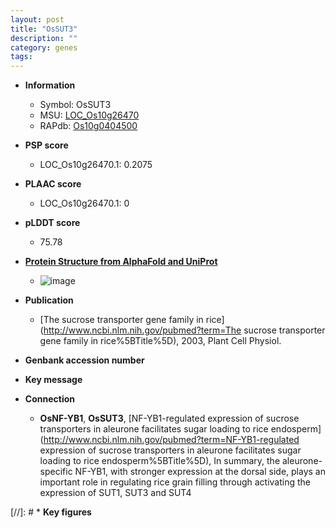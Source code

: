 ```yaml
---
layout: post
title: "OsSUT3"
description: ""
category: genes
tags: 
---
```


* **Information**  
    + Symbol: OsSUT3  
    + MSU: [LOC_Os10g26470](http://rice.plantbiology.msu.edu/cgi-bin/ORF_infopage.cgi?orf=LOC_Os10g26470)  
    + RAPdb: [Os10g0404500](http://rapdb.dna.affrc.go.jp/viewer/gbrowse_details/irgsp1?name=Os10g0404500)  

* **PSP score**  
    + LOC_Os10g26470.1: 0.2075 

* **PLAAC score**  
    + LOC_Os10g26470.1: 0 

* **pLDDT score**
    + 75.78

* **[Protein Structure from AlphaFold and UniProt](https://www.uniprot.org/uniprotkb/A0A0N7KRR6/entry#structure)**
    + ![image](https://ricepsp.github.io/images/A/AF-A0A0N7KRR6-F1.png)

* **Publication**  
    + [The sucrose transporter gene family in rice](http://www.ncbi.nlm.nih.gov/pubmed?term=The sucrose transporter gene family in rice%5BTitle%5D), 2003, Plant Cell Physiol.

* **Genbank accession number**  

* **Key message**  

* **Connection**  
    + __OsNF-YB1__, __OsSUT3__, [NF-YB1-regulated expression of sucrose transporters in aleurone facilitates sugar loading to rice endosperm](http://www.ncbi.nlm.nih.gov/pubmed?term=NF-YB1-regulated expression of sucrose transporters in aleurone facilitates sugar loading to rice endosperm%5BTitle%5D), In summary, the aleurone-specific NF-YB1, with stronger expression at the dorsal side, plays an important role in regulating rice grain filling through activating the expression of SUT1, SUT3 and SUT4

[//]: # * **Key figures**  


